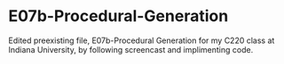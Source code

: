 # E07b-Procedural-Generation

Edited preexisting file, E07b-Procedural Generation for my C220 class at Indiana University, by following screencast and implimenting code. 
